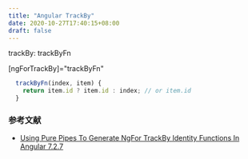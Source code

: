 ```yaml
---
title: "Angular TrackBy"
date: 2020-10-27T17:40:15+08:00
draft: false
---
```


trackBy: trackByFn

[ngForTrackBy]="trackByFn"

```js
  trackByFn(index, item) {
    return item.id ? item.id : index; // or item.id
  }
```


### 参考文献

- [Using Pure Pipes To Generate NgFor TrackBy Identity Functions In Angular 7.2.7](https://www.bennadel.com/blog/3579-using-pure-pipes-to-generate-ngfor-trackby-identity-functions-in-angular-7-2-7.htm)